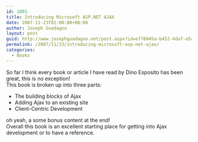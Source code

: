 ```yaml
---
id: 1001
title: Introducing Microsoft ASP.NET AJAX
date: 2007-11-23T01:00:00+00:00
author: Joseph Guadagno
layout: post
guid: http://www.josephguadagno.net/post.aspx?id=ef76045a-b452-4daf-a5a3-db9e5f7a291b
permalink: /2007/11/23/introducing-microsoft-asp-net-ajax/
categories:
  - Books
---
```

So far I think every book or article I have read by Dino Esposito has been great, this is no exception!<br />
This book is broken up into three parts: 
<ul>
<li>The building blocks of Ajax</li>
<li>Adding Ajax to an existing site</li>
<li>Client-Centric Development</li>
</ul>
oh yeah, a some bonus content at the end! <br />
Overall this book is an excellent starting place for getting into Ajax development or to have a reference.